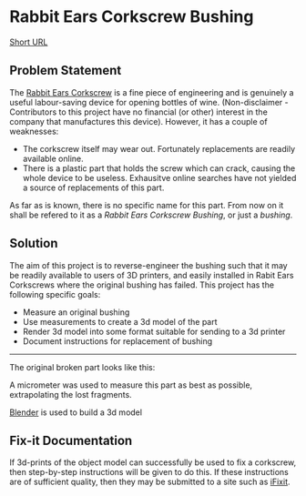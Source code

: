 # Rabbit Ears Corkscrew Bushing

[Short URL](https://goo.gl/Mbrv2y)

## Problem Statement

The [Rabbit Ears Corkscrew](https://www.rabbitwine.com/the-original-rabbit-corkscrew.html) is a fine piece of engineering and is genuinely a useful labour-saving device for opening bottles of wine. (Non-disclaimer - Contributors to this project have no financial (or other) interest in the company that manufactures this device).  However, it has a couple of weaknesses:
- The corkscrew itself may wear out.  Fortunately replacements are readily available online.
- There is a plastic part that holds the screw which can crack, causing the whole device to be useless.  Exhausitve online searches have not yielded a source of replacements of this part.

As far as is known, there is no specific name for this part.  From now on it shall be refered to it as a *Rabbit Ears Corkscrew Bushing*, or just a *bushing*.

## Solution

The aim of this project is to reverse-engineer the bushing such that it may be readily available to users of 3D printers, and easily installed in Rabit Ears Corkscrews where the original bushing has failed.  This project has the following specific goals:

- Measure an original bushing
- Use measurements to create a 3d model of the part
- Render 3d model into some format suitable for sending to a 3d printer
- Document instructions for replacement of bushing

----

The original broken part looks like this:

<insert image here>

A micrometer was used to measure this part as best as possible, extrapolating the lost fragments.

[Blender](https://www.blender.org/) is used to build a 3d model

## Fix-it Documentation

If 3d-prints of the object model can successfully be used to fix a corkscrew, then step-by-step instructions will be given to do this.  If these instructions are of sufficient quality, then they may be submitted to a site such as [iFixit](https://www.ifixit.com/).
